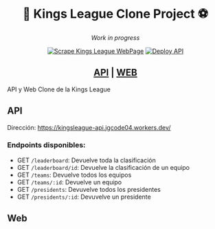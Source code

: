 <div align="center">    
<h1>👑 Kings League Clone Project ⚽️</h1>

*Work in progress*

[![Scrape Kings League WebPage](https://github.com/JoseGomez14/kings-league-project/actions/workflows/scraper-action.yml/badge.svg)](https://github.com/JoseGomez14/kings-league-project/actions/workflows/scraper-action.yml) [![Deploy API](https://github.com/JoseGomez14/kings-league-project/actions/workflows/deploy-api.yml/badge.svg)](https://github.com/JoseGomez14/kings-league-project/actions/workflows/deploy-api.yml)

<h2><a href='https://kingsleague-api.jgcode04.workers.dev/'>API</a> | <a href=''>WEB</a></h2>
</div>

API y Web Clone de la Kings League

## API
Dirección: https://kingsleague-api.jgcode04.workers.dev/

### Endpoints disponibles:

- GET `/leaderboard`: Devuelve toda la clasificación
- GET `/leaderboard/id`: Devuelve la clasificación de un equipo
- GET `/teams`: Devuelve todos los equipos
- GET `/teams/:id`: Devuelve un equipo
- GET `/presidents`: Devuvelve todos los presidentes
- GET `/presidents/:id`: Devuvelve un presidente

## Web